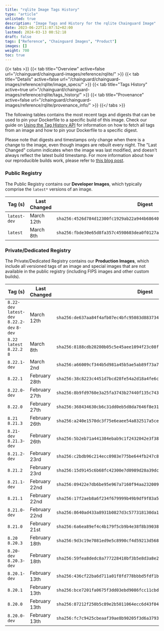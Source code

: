 ```yaml
---
title: "rqlite Image Tags History"
type: "article"
unlisted: true
description: "Image Tags and History for the rqlite Chainguard Image"
date: 2023-06-22T11:07:52+02:00
lastmod: 2024-03-13 00:52:18
draft: false
tags: ["Reference", "Chainguard Images", "Product"]
images: []
weight: 700
toc: true
---
```


{{< tabs >}}
{{< tab title="Overview" active=false url="/chainguard/chainguard-images/reference/rqlite/" >}}
{{< tab title="Details" active=false url="/chainguard/chainguard-images/reference/rqlite/image_specs/" >}}
{{< tab title="Tags History" active=true url="/chainguard/chainguard-images/reference/rqlite/tags_history/" >}}
{{< tab title="Provenance" active=false url="/chainguard/chainguard-images/reference/rqlite/provenance_info/" >}}
{{</ tabs >}}

The following tables contains the most recent tags and digests that can be used to pin your Dockerfile to a specific build of this image. Check our guide on [Using the Tag History API](/chainguard/chainguard-images/using-the-tag-history-api/) for information on how to fetch all tags from an image and how to pin your Dockerfile to a specific digest.

Please note that digests and timestamps only change when there is a change to the image, even though images are rebuilt every night. The "Last Changed" column indicates when the image was last modified, and doesn't always reflect the latest build timestamp. For more information about how our reproducible builds work, please refer to [this blog post](https://www.chainguard.dev/unchained/reproducing-chainguards-reproducible-image-builds).

### Public Registry
The Public Registry contains our **Developer Images**, which typically comprise the `latest*` versions of an image.

| Tag (s)       | Last Changed | Digest                                                                    |
|---------------|--------------|---------------------------------------------------------------------------|
|  `latest-dev` | March 12th   | `sha256:4526d784d12300fc1929ab22a944b686405e52cf9f7c7f4f953236fba16083de` |
|  `latest`     | March 8th    | `sha256:fbde30e65d8fa357c4598603dea0f0127af82857566a2b0e72c8cb8fff7a1cf7` |


### Private/Dedicated Registry
The Private/Dedicated Registry contains our **Production Images**, which include all versioned tags of an image and special images that are not available in the public registry (including FIPS images and other custom builds).

| Tag (s)                                       | Last Changed  | Digest                                                                    |
|-----------------------------------------------|---------------|---------------------------------------------------------------------------|
|  `8.22-dev` `latest-dev` `8.22.2-dev` `8-dev` | March 12th    | `sha256:de637aa84f4afb07ec4bfc95083d8837348e7c5e82c2d88d5f8c6736ef29b02f` |
|  `8.22` `latest` `8.22.2` `8`                 | March 8th     | `sha256:8188cdb20200b05c5e45aee1094f23c08f14fde99e7dee241869e5da4e56ed6b` |
|  `8.22.1-dev`                                 | March 2nd     | `sha256:a66009cf344b5d981a45b5ae5ab89f73a705b905e1a8000bb68440542b67e9ea` |
|  `8.22.1`                                     | February 28th | `sha256:38c8223c4451d7bcd28fe54a2d18a4fe6cee13533c7352252c9a9387bea75cdf` |
|  `8.22.0-dev`                                 | February 27th | `sha256:8b9fd9760e3a25fa3743b27440f135c74380efce7653a24abc7e659277fdb829` |
|  `8.22.0`                                     | February 27th | `sha256:368434630cb6c31dd0eb5d8da7646f8e313f1800526da585be308539878fb956` |
|  `8.21` `8.21.3`                              | February 26th | `sha256:a240e1570dc3f75e6eaee54a832517a5ce7bdd100939eab93cadec0553e8bd6b` |
|  `8.21-dev` `8.21.3-dev`                      | February 26th | `sha256:5b2eb71a441384ebab9c1f2432042e3f38b4ff14dc64ec6912ece9a7ca04571e` |
|  `8.21.2-dev`                                 | February 23rd | `sha256:c2bdb96c214ecc0983e775be644fb247c8a6c870cc37062f3cd8867905da2091` |
|  `8.21.2`                                     | February 23rd | `sha256:15d9145c6b68fc42300e7d0989d28a39dc92759052bf313075550cdb3f5989b8` |
|  `8.21.1-dev`                                 | February 22nd | `sha256:09422e7db6be95e967a7160f94aa2320091a1765dd485ccd86da67f51db320db` |
|  `8.21.1`                                     | February 22nd | `sha256:17f2aeb8a6f234f679999b49b9df9f83a5d31414ba7be9192baad6d7baca6edc` |
|  `8.21.0-dev`                                 | February 22nd | `sha256:8640ad433a8931b0827d3c577318130da13fd42f97c304a15618bd51a8912d17` |
|  `8.21.0`                                     | February 21st | `sha256:6a6ea89ef4c4b179f5cb9b4e38f8b39038302237cf423c3a7a0c7bbe1d35db5a` |
|  `8.20` `8.20.3`                              | February 18th | `sha256:9d3c19e7081ed9e5c8990cf4d59213d5682dbde90c1f2a347b81fd259c3beb06` |
|  `8.20-dev` `8.20.3-dev`                      | February 18th | `sha256:59fea8dedc8a777228410bf3b5e8d3a8e27d515633a04474282e021e1da18367` |
|  `8.20.1-dev`                                 | February 13th | `sha256:436cf22ba6d711a01f8fd778bbbd5fdf1b94ac6303e2c98f51026c79168ab83f` |
|  `8.20.1`                                     | February 13th | `sha256:bce7201fa0675f3dd03ebd9086fcc11cbdd2d8570749df37acff4499c83d5664` |
|  `8.20.0`                                     | February 13th | `sha256:87212f250b5c89e2b5011064ecc6d43f04c25d2e18bd533a11f30107bf79668c` |
|  `8.20.0-dev`                                 | February 13th | `sha256:fc7c9425cbeaaf39ae8b90205f3d6a3793bbbffb49c5a71bab6ddf82b09e1b9e` |

